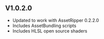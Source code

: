 ## V1.0.2.0 
* Updated to work with AssetRipper 0.2.2.0
* Includes AssetBundling scripts
* Includes HLSL open source shaders
